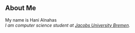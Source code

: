<h2>About Me</h2>
My name is Hani Alnahas<br>
<em>I am computer science student at <a href="https://www.jacobs-university.de/">Jacobs University Bremen</a>.</em><br>
